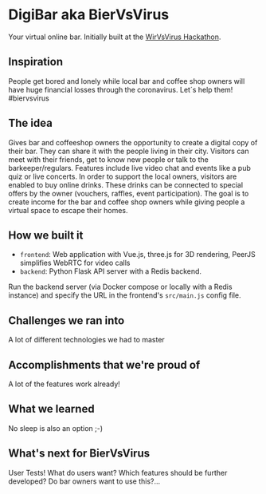 # DigiBar aka BierVsVirus

Your virtual online bar. Initially built at the [WirVsVirus Hackathon](https://wirvsvirushackathon.org/).

## Inspiration
People get bored and lonely while local bar and coffee shop owners will have huge financial losses through the coronavirus. Let´s help them! #biervsvirus

## The idea
Gives bar and coffeeshop owners the opportunity to create a digital copy of their bar. They can share it with the people living in their city. Visitors can meet with their friends, get to know new people or talk to the barkeeper/regulars. Features include live video chat and events like a pub quiz or live concerts. In order to support the local owners, visitors are enabled to buy online drinks. These drinks can be connected to special offers by the owner (vouchers, raffles, event participation). The goal is to create income for the bar and coffee shop owners while giving people a virtual space to escape their homes.

## How we built it

* `frontend`: Web application with Vue.js, three.js for 3D rendering, PeerJS simplifies WebRTC for video calls
* `backend`: Python Flask API server with a Redis backend.

Run the backend server (via Docker compose or locally with a Redis instance) and specify the URL in the frontend's `src/main.js` config file.

## Challenges we ran into
A lot of different technologies we had to master

## Accomplishments that we're proud of
A lot of the features work already!

## What we learned
No sleep is also an option ;-)

## What's next for BierVsVirus
User Tests! What do users want? Which features should be further developed? Do bar owners want to use this?...